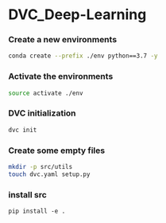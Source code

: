 # DVC_Deep-Learning
### Create a new environments
```bash
conda create --prefix ./env python==3.7 -y
```

### Activate the environments 
```bash
source activate ./env
```
### DVC initialization
```bash
dvc init
```
### Create some empty files 
```bash
mkdir -p src/utils
touch dvc.yaml setup.py
```
### install src
```
pip install -e .
```